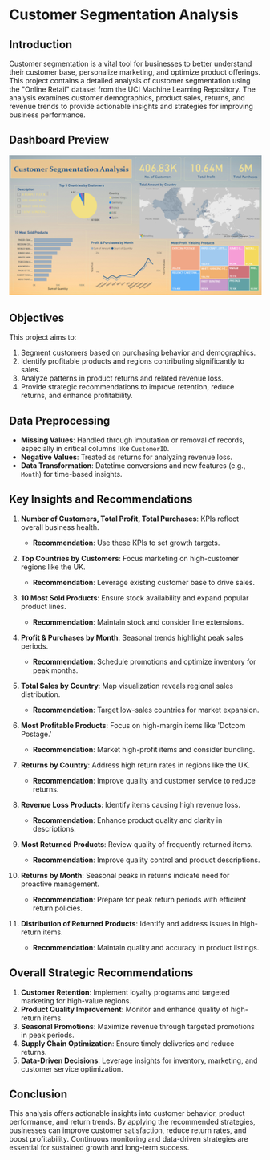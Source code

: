 
# Customer Segmentation Analysis

## Introduction

Customer segmentation is a vital tool for businesses to better understand their customer base, personalize marketing, and optimize product offerings. This project contains a detailed analysis of customer segmentation using the "Online Retail" dataset from the UCI Machine Learning Repository. The analysis examines customer demographics, product sales, returns, and revenue trends to provide actionable insights and strategies for improving business performance.


## Dashboard Preview
![Customer Segmentation Analysis](https://github.com/Shristi-Kammar/Customer-Segmentation-Analysis/blob/main/Screenshot%202024-07-19%20214248.png)

## Objectives

This project aims to:
1. Segment customers based on purchasing behavior and demographics.
2. Identify profitable products and regions contributing significantly to sales.
3. Analyze patterns in product returns and related revenue loss.
4. Provide strategic recommendations to improve retention, reduce returns, and enhance profitability.


## Data Preprocessing

- **Missing Values**: Handled through imputation or removal of records, especially in critical columns like `CustomerID`.
- **Negative Values**: Treated as returns for analyzing revenue loss.
- **Data Transformation**: Datetime conversions and new features (e.g., `Month`) for time-based insights.

## Key Insights and Recommendations

1. **Number of Customers, Total Profit, Total Purchases**: KPIs reflect overall business health.
   - **Recommendation**: Use these KPIs to set growth targets.

2. **Top Countries by Customers**: Focus marketing on high-customer regions like the UK.
   - **Recommendation**: Leverage existing customer base to drive sales.

3. **10 Most Sold Products**: Ensure stock availability and expand popular product lines.
   - **Recommendation**: Maintain stock and consider line extensions.

4. **Profit & Purchases by Month**: Seasonal trends highlight peak sales periods.
   - **Recommendation**: Schedule promotions and optimize inventory for peak months.

5. **Total Sales by Country**: Map visualization reveals regional sales distribution.
   - **Recommendation**: Target low-sales countries for market expansion.

6. **Most Profitable Products**: Focus on high-margin items like 'Dotcom Postage.'
   - **Recommendation**: Market high-profit items and consider bundling.

7. **Returns by Country**: Address high return rates in regions like the UK.
   - **Recommendation**: Improve quality and customer service to reduce returns.

8. **Revenue Loss Products**: Identify items causing high revenue loss.
   - **Recommendation**: Enhance product quality and clarity in descriptions.

9. **Most Returned Products**: Review quality of frequently returned items.
   - **Recommendation**: Improve quality control and product descriptions.

10. **Returns by Month**: Seasonal peaks in returns indicate need for proactive management.
    - **Recommendation**: Prepare for peak return periods with efficient return policies.

11. **Distribution of Returned Products**: Identify and address issues in high-return items.
    - **Recommendation**: Maintain quality and accuracy in product listings.

## Overall Strategic Recommendations

1. **Customer Retention**: Implement loyalty programs and targeted marketing for high-value regions.
2. **Product Quality Improvement**: Monitor and enhance quality of high-return items.
3. **Seasonal Promotions**: Maximize revenue through targeted promotions in peak periods.
4. **Supply Chain Optimization**: Ensure timely deliveries and reduce returns.
5. **Data-Driven Decisions**: Leverage insights for inventory, marketing, and customer service optimization.

## Conclusion

This analysis offers actionable insights into customer behavior, product performance, and return trends. By applying the recommended strategies, businesses can improve customer satisfaction, reduce return rates, and boost profitability. Continuous monitoring and data-driven strategies are essential for sustained growth and long-term success.
